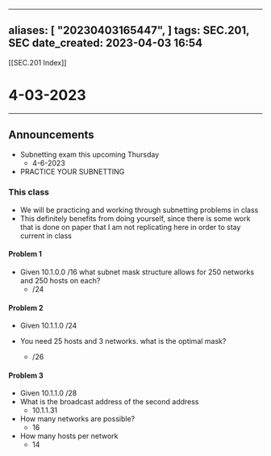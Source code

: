 
---
aliases: [ "20230403165447",  ]
tags: SEC.201, SEC
date_created: 2023-04-03 16:54
---
[[SEC.201 Index]]
# 4-03-2023
---
## Announcements
- Subnetting exam this upcoming Thursday
	- 4-6-2023
- PRACTICE YOUR SUBNETTING

### This class
- We will be practicing and working through subnetting problems in class
- This definitely benefits from doing yourself, since there is some work that is done on paper that I am not replicating here in order to stay current in class

#### Problem 1
- Given 10.1.0.0 /16 what subnet mask structure allows for 250 networks and 250 hosts on each?
	- /24

#### Problem 2
- Given 10.1.1.0 /24
- You need 25 hosts and 3 networks. what is the optimal mask?

	- /26

#### Problem 3
- Given 10.1.1.0 /28
- What is the broadcast address of the second address
	- 10.1.1.31
- How many networks are possible?
	- 16
- How many hosts per network
	- 14

